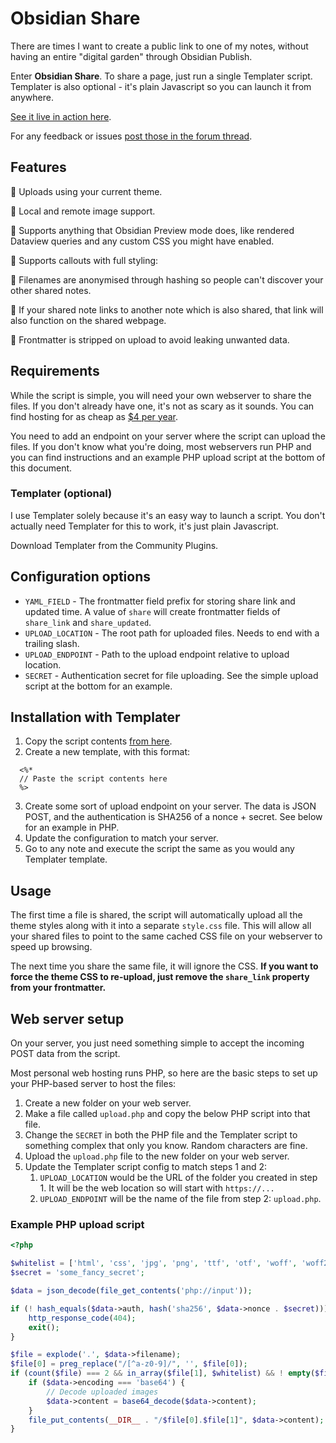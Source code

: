 # Obsidian Share

There are times I want to create a public link to one of my notes, without having an entire "digital garden" through Obsidian Publish.

Enter **Obsidian Share**. To share a page, just run a single Templater script. Templater is also optional - it's plain Javascript so you can launch it from anywhere.

[See it live in action here](https://share.alan.fyi/572e1ae4a0aeadf5943862d1deaf8fe6.html).

For any feedback or issues [post those in the forum thread](https://forum.obsidian.md/t/obsidian-share-publicly-share-notes-without-needing-a-full-digital-garden-supports-themes-images-callouts-and-more/).

## Features

🔹 Uploads using your current theme.

🔹 Local and remote image support.

🔹 Supports anything that Obsidian Preview mode does, like rendered Dataview queries and any custom CSS you might have enabled.

🔹 Supports callouts with full styling:

🔹 Filenames are anonymised through hashing so people can't discover your other shared notes.

🔹 If your shared note links to another note which is also shared, that link will also function on the shared webpage. 

🔹 Frontmatter is stripped on upload to avoid leaking unwanted data.

## Requirements

While the script is simple, you will need your own webserver to share the files. If you don't already have one, it's not as scary as it sounds. You can find hosting for as cheap as [$4 per year](https://hostdive.com/shared).

You need to add an endpoint on your server where the script can upload the files. If you don't know what you're doing, most webservers run PHP and you can find instructions and an example PHP upload script at the bottom of this document.

### Templater (optional)
I use Templater solely because it's an easy way to launch a script. You don't actually need Templater for this to work, it's just plain Javascript.

Download Templater from the Community Plugins.

## Configuration options

- `YAML_FIELD` - The frontmatter field prefix for storing share link and updated time. A value of `share` will create frontmatter fields of `share_link` and `share_updated`.
- `UPLOAD_LOCATION` - The root path for uploaded files. Needs to end with a trailing slash.
- `UPLOAD_ENDPOINT` - Path to the upload endpoint relative to  upload location.
- `SECRET` - Authentication secret for file uploading. See the simple upload script at the bottom for an example.

## Installation with Templater

1. Copy the script contents [from here](https://github.com/alangrainger/obsidian-share/blob/main/obsidian-share.js).
2. Create a new template, with this format:
```
  <%*
  // Paste the script contents here
  %> 
```
3. Create some sort of upload endpoint on your server. The data is JSON POST, and the authentication is SHA256 of a nonce + secret. See below for an example in PHP.
4. Update the configuration to match your server.
5. Go to any note and execute the script the same as you would any Templater template.

## Usage

The first time a file is shared, the script will automatically upload all the theme styles along with it into a separate `style.css` file. This will allow all your shared files to point to the same cached CSS file on your webserver to speed up browsing.

The next time you share the same file, it will ignore the CSS. **If you want to force the theme CSS to re-upload, just remove the `share_link` property from your frontmatter.**

## Web server setup

On your server, you just need something simple to accept the incoming POST data from the script. 

Most personal web hosting runs PHP, so here are the basic steps to set up your PHP-based server to host the files:

1.  Create a new folder on your web server.
2.  Make a file called `upload.php` and copy the below PHP script into that file.
3.  Change the `SECRET` in both the PHP file and the Templater script to something complex that only you know. Random characters are fine.
4.  Upload the `upload.php` file to the new folder on your web server.
5.  Update the Templater script config to match steps 1 and 2:
	1. `UPLOAD_LOCATION` would be the URL of the folder you created in step 1. It will be the web location so will start with `https://...`
	2. `UPLOAD_ENDPOINT` will be the name of the file from step 2: `upload.php`.

### Example PHP upload script

```php
<?php

$whitelist = ['html', 'css', 'jpg', 'png', 'ttf', 'otf', 'woff', 'woff2'];
$secret = 'some_fancy_secret';

$data = json_decode(file_get_contents('php://input'));

if (! hash_equals($data->auth, hash('sha256', $data->nonce . $secret))) {
    http_response_code(404);
    exit();
}

$file = explode('.', $data->filename);
$file[0] = preg_replace("/[^a-z0-9]/", '', $file[0]);
if (count($file) === 2 && in_array($file[1], $whitelist) && ! empty($file[0])) {
    if ($data->encoding === 'base64') {
        // Decode uploaded images
        $data->content = base64_decode($data->content);
    }
    file_put_contents(__DIR__ . "/$file[0].$file[1]", $data->content);
}
```
